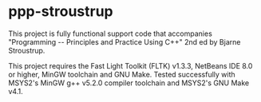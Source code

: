 # ppp-stroustrup

This project is fully functional support code that accompanies "Programming -- 
Principles and Practice Using C++" 2nd ed by Bjarne Stroustrup. 

This project requires the Fast Light Toolkit (FLTK) v1.3.3, NetBeans IDE 8.0 or 
higher, MinGW toolchain and GNU Make. Tested successfully with MSYS2's MinGW g++ 
v5.2.0 compiler toolchain and MSYS2's GNU Make v4.1. 
